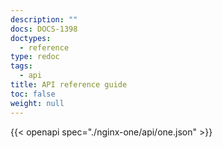 ```yaml
---
description: ""
docs: DOCS-1398
doctypes:
  - reference
type: redoc
tags:
  - api
title: API reference guide
toc: false
weight: null
---
```


{{< openapi spec="./nginx-one/api/one.json" >}}
